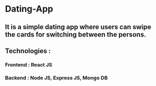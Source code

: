 # Dating-App

## It is a simple dating app where users can swipe the cards for switching between the persons.

## Technologies :

### Frontend : React JS
### Backend : Node JS, Express JS, Mongo DB
